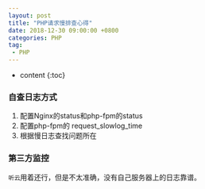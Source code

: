 ```yaml
---
layout: post
title: "PHP请求慢排查心得"
date: 2018-12-30 09:00:00 +0800 
categories: PHP
tag:
 - PHP
---
```

* content
{:toc}

### 自查日志方式

1. 配置Nginx的status和php-fpm的status
2. 配置php-fpm的 request_slowlog_time
3. 根据慢日志查找问题所在


### 第三方监控

`听云`用着还行，但是不太准确，没有自己服务器上的日志靠谱。

